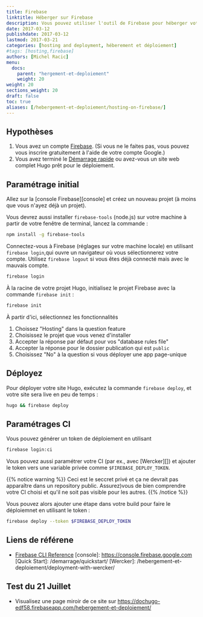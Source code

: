 ```yaml
---
title: Firebase
linktitle: Héberger sur Firebase
description: Vous pouvez utiliser l'outil de Firebase pour héberger votre site web statique ; ceci vous donne aussi accès à l'API NOSQL de Firebase.
date: 2017-03-12
publishdate: 2017-03-12
lastmod: 2017-03-21
categories: [hosting and deployment, héberement et déploiement]
#tags: [hosting,firebase]
authors: [Michel Racic]
menu:
  docs:
    parent: "hergement-et-deploiement"
    weight: 20
weight: 20
sections_weight: 20
draft: false
toc: true
aliases: [/hebergement-et-deploiement/hosting-on-firebase/]
---
```


## Hypothèses

1. Vous avez un compte [Firebase](https://console.firebase.google.com/). (Si vous ne le faites pas, vous pouvez vous inscrire gratuitement à l'aide de votre compte Google.)
2. Vous avez terminé le [Démarrage rapide](/demarrage/quickstart/) ou avez-vous un site web complet Hugo prêt pour le déploiement.

## Paramétrage initial

Allez sur la [console Firebase][console] et créez un nouveau projet (à moins que vous n'ayez déjà un projet). 

Vous devrez aussi installer `firebase-tools` (node.js) sur votre machine à partir de votre fenêtre de terminal, lancez la commande :


```sh
npm install -g firebase-tools
```

Connectez-vous à Firebase (réglages sur votre machine locale) en utilisant `firebase login`,qui ouvre un navigateur où vous sélectionnerez votre compte. Utilisez `firebase logout` si vous êtes déjà connecté mais avec le mauvais compte.


```sh
firebase login
```
À la racine de votre projet Hugo, initialisez le projet Firebase avec la commande `firebase init` :

```sh
firebase init
```

À partir d'ici, sélectionnez les fonctionnalités 

1. Choissez "Hosting" dans la question feature
2. Choisissez le projet que vous venez d'installer
3. Accepter la réponse par défaut pour vos "database rules file"
4. Accepter la réponse pour le dossier publication qui est `public`
5. Choisissez "No" à la question si vous déployer une app page-unique

## Déployez

Pour déployer votre site Hugo, exécutez la commande `firebase deploy`, et votre site sera live en peu de temps :

```sh
hugo && firebase deploy
```

## Paramétrages CI 

Vous pouvez générer un token de déploiement en utilisant 


```sh
firebase login:ci
```

Vous pouvez aussi paramétrer votre CI (par ex., avec [Wercker][]) et ajouter le token vers une variable privée comme  `$FIREBASE_DEPLOY_TOKEN`.

{{% notice warning %}}
Ceci est le seccret privé et ça ne devrait pas apparaître dans un repository public. Assurez)vous de bien comprendre votre CI choisi et qu'il ne soit pas visible pour les autres.
{{% /notice %}}

Vous pouvez alors ajouter une étape dans votre build pour faire le déploiemnet en utilisant le token : 

```sh
firebase deploy --token $FIREBASE_DEPLOY_TOKEN
```

## Liens de référene

* [Firebase CLI Reference](https://firebase.google.com/docs/cli/#administrative_commands)
[console]: https://console.firebase.google.com
[Quick Start]: /demarrage/quickstart/
[Wercker]: /hebergement-et-deploiement/deployment-with-wercker/

## Test du 21 Juillet 

* Visualisez une page miroir de ce site sur <https://dochugo-edf58.firebaseapp.com/hebergement-et-deploiement/>
